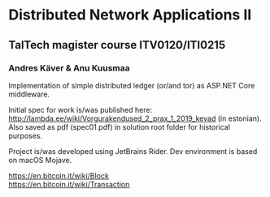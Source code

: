 # Distributed Network Applications II
## TalTech magister course ITV0120/ITI0215

### Andres Käver & Anu Kuusmaa


Implementation of simple distributed ledger (or/and tor) as ASP.NET Core middleware.

Initial spec for work is/was published here: http://lambda.ee/wiki/Vorgurakendused_2_prax_1_2019_kevad (in estonian).  
Also saved as pdf (spec01.pdf) in solution root folder for historical purposes.

Project is/was developed using JetBrains Rider. Dev environment is based on macOS Mojave.

https://en.bitcoin.it/wiki/Block  
https://en.bitcoin.it/wiki/Transaction